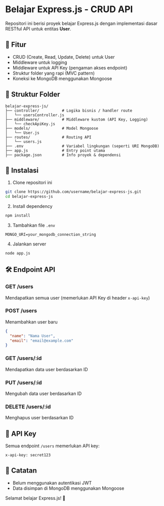 # Belajar Express.js - CRUD API

Repositori ini berisi proyek belajar Express.js dengan implementasi dasar RESTful API untuk entitas **User**.

## 🚀 Fitur

* CRUD (Create, Read, Update, Delete) untuk User
* Middleware untuk logging
* Middleware untuk API Key (pengaman akses endpoint)
* Struktur folder yang rapi (MVC pattern)
* Koneksi ke MongoDB menggunakan Mongoose

## 📁 Struktur Folder

```
belajar-express-js/
├── controller/          # Logika bisnis / handler route
│   └── usersController.js
├── middleware/          # Middleware kustom (API Key, Logging)
│   └── checkApiKey.js
├── models/              # Model Mongoose
│   └── User.js
├── routes/              # Routing API
│   └── users.js
├── .env                 # Variabel lingkungan (seperti URI MongoDB)
├── app.js               # Entry point utama
├── package.json         # Info proyek & dependensi
```

## 🔧 Instalasi

1. Clone repositori ini

```bash
git clone https://github.com/username/belajar-express-js.git
cd belajar-express-js
```

2. Install dependency

```bash
npm install
```

3. Tambahkan file `.env`

```
MONGO_URI=your_mongodb_connection_string
```

4. Jalankan server

```bash
node app.js
```

## 🛠 Endpoint API

### GET /users

Mendapatkan semua user (memerlukan API Key di header `x-api-key`)

### POST /users

Menambahkan user baru

```json
{
  "name": "Nama User",
  "email": "email@example.com"
}
```

### GET /users/\:id

Mendapatkan data user berdasarkan ID

### PUT /users/\:id

Mengubah data user berdasarkan ID

### DELETE /users/\:id

Menghapus user berdasarkan ID

## 🔐 API Key

Semua endpoint `/users` memerlukan API key:

```http
x-api-key: secret123
```

## 📌 Catatan

* Belum menggunakan autentikasi JWT
* Data disimpan di MongoDB menggunakan Mongoose

Selamat belajar Express.js! 🚀

